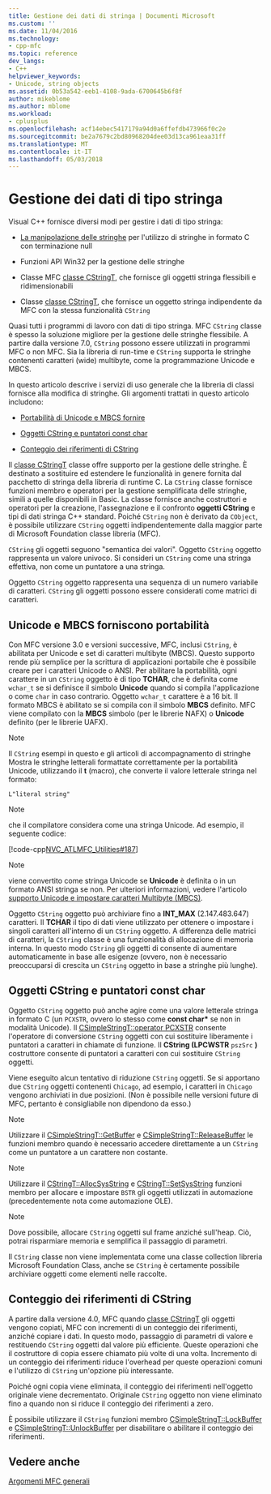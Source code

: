 ```yaml
---
title: Gestione dei dati di stringa | Documenti Microsoft
ms.custom: ''
ms.date: 11/04/2016
ms.technology:
- cpp-mfc
ms.topic: reference
dev_langs:
- C++
helpviewer_keywords:
- Unicode, string objects
ms.assetid: 0b53a542-eeb1-4108-9ada-6700645b6f8f
author: mikeblome
ms.author: mblome
ms.workload:
- cplusplus
ms.openlocfilehash: acf14ebec5417179a94d0a6ffefdb473966f0c2e
ms.sourcegitcommit: be2a7679c2bd80968204dee03d13ca961eaa31ff
ms.translationtype: MT
ms.contentlocale: it-IT
ms.lasthandoff: 05/03/2018
---
```

# <a name="string-data-management"></a>Gestione dei dati di tipo stringa
Visual C++ fornisce diversi modi per gestire i dati di tipo stringa:  
  
-   [La manipolazione delle stringhe](../c-runtime-library/string-manipulation-crt.md) per l'utilizzo di stringhe in formato C con terminazione null  
  
-   Funzioni API Win32 per la gestione delle stringhe  
  
-   Classe MFC [classe CStringT](../atl-mfc-shared/reference/cstringt-class.md), che fornisce gli oggetti stringa flessibili e ridimensionabili  
  
-   Classe [classe CStringT](../atl-mfc-shared/reference/cstringt-class.md), che fornisce un oggetto stringa indipendente da MFC con la stessa funzionalità `CString`  
  
 Quasi tutti i programmi di lavoro con dati di tipo stringa. MFC `CString` classe è spesso la soluzione migliore per la gestione delle stringhe flessibile. A partire dalla versione 7.0, `CString` possono essere utilizzati in programmi MFC o non MFC. Sia la libreria di run-time e `CString` supporta le stringhe contenenti caratteri (wide) multibyte, come la programmazione Unicode e MBCS.  
  
 In questo articolo descrive i servizi di uso generale che la libreria di classi fornisce alla modifica di stringhe. Gli argomenti trattati in questo articolo includono:  
  
-   [Portabilità di Unicode e MBCS fornire](#_core_unicode_and_mbcs_provide_portability)  
  
-   [Oggetti CString e puntatori const char](#_core_cstrings_and_const_char_pointers)  
  
-   [Conteggio dei riferimenti di CString](#_core_cstring_reference_counting)  
  
 Il [classe CStringT](../atl-mfc-shared/reference/cstringt-class.md) classe offre supporto per la gestione delle stringhe. È destinato a sostituire ed estendere le funzionalità in genere fornita dal pacchetto di stringa della libreria di runtime C. La `CString` classe fornisce funzioni membro e operatori per la gestione semplificata delle stringhe, simili a quelle disponibili in Basic. La classe fornisce anche costruttori e operatori per la creazione, l'assegnazione e il confronto **oggetti CString** e tipi di dati stringa C++ standard. Poiché `CString` non è derivato da `CObject`, è possibile utilizzare `CString` oggetti indipendentemente dalla maggior parte di Microsoft Foundation classe libreria (MFC).  
  
 `CString` gli oggetti seguono "semantica dei valori". Oggetto `CString` oggetto rappresenta un valore univoco. Si consideri un `CString` come una stringa effettiva, non come un puntatore a una stringa.  
  
 Oggetto `CString` oggetto rappresenta una sequenza di un numero variabile di caratteri. `CString` gli oggetti possono essere considerati come matrici di caratteri.  
  
##  <a name="_core_unicode_and_mbcs_provide_portability"></a> Unicode e MBCS forniscono portabilità  
 Con MFC versione 3.0 e versioni successive, MFC, inclusi `CString`, è abilitata per Unicode e set di caratteri multibyte (MBCS). Questo supporto rende più semplice per la scrittura di applicazioni portabile che è possibile creare per i caratteri Unicode o ANSI. Per abilitare la portabilità, ogni carattere in un `CString` oggetto è di tipo **TCHAR**, che è definita come `wchar_t` se si definisce il simbolo **Unicode** quando si compila l'applicazione o come `char` in caso contrario. Oggetto `wchar_t` carattere è a 16 bit. Il formato MBCS è abilitato se si compila con il simbolo **MBCS** definito. MFC viene compilato con la **MBCS** simbolo (per le librerie NAFX) o **Unicode** definito (per le librerie UAFX).  
  
> [!NOTE]
>  Il `CString` esempi in questo e gli articoli di accompagnamento di stringhe Mostra le stringhe letterali formattate correttamente per la portabilità Unicode, utilizzando il **t** (macro), che converte il valore letterale stringa nel formato:  
  
 `L"literal string"`  
  
> [!NOTE]
>  che il compilatore considera come una stringa Unicode. Ad esempio, il seguente codice:  
  
 [!code-cpp[NVC_ATLMFC_Utilities#187](../atl-mfc-shared/codesnippet/cpp/string-data-management_1.cpp)]  
  
> [!NOTE]
>  viene convertito come stringa Unicode se **Unicode** è definita o in un formato ANSI stringa se non. Per ulteriori informazioni, vedere l'articolo [supporto Unicode e impostare caratteri Multibyte (MBCS)](../atl-mfc-shared/unicode-and-multibyte-character-set-mbcs-support.md).  
  
 Oggetto `CString` oggetto può archiviare fino a **INT_MAX** (2.147.483.647) caratteri. Il **TCHAR** il tipo di dati viene utilizzato per ottenere o impostare i singoli caratteri all'interno di un `CString` oggetto. A differenza delle matrici di caratteri, la `CString` classe è una funzionalità di allocazione di memoria interna. In questo modo `CString` gli oggetti di consente di aumentare automaticamente in base alle esigenze (ovvero, non è necessario preoccuparsi di crescita un `CString` oggetto in base a stringhe più lunghe).  
  
##  <a name="_core_cstrings_and_const_char_pointers"></a> Oggetti CString e puntatori const char  
 Oggetto `CString` oggetto può anche agire come una valore letterale stringa in formato C (un `PCXSTR`, ovvero lo stesso come **const char\***  se non in modalità Unicode). Il [CSimpleStringT::operator PCXSTR](../atl-mfc-shared/reference/csimplestringt-class.md#operator_pcxstr) consente l'operatore di conversione `CString` oggetti con cui sostituire liberamente i puntatori a caratteri in chiamate di funzione. Il **CString (LPCWSTR** `pszSrc` **)** costruttore consente di puntatori a caratteri con cui sostituire `CString` oggetti.  
  
 Viene eseguito alcun tentativo di riduzione `CString` oggetti. Se si apportano due `CString` oggetti contenenti `Chicago`, ad esempio, i caratteri in `Chicago` vengono archiviati in due posizioni. (Non è possibile nelle versioni future di MFC, pertanto è consigliabile non dipendono da esso.)  
  
> [!NOTE]
>  Utilizzare il [CSimpleStringT::GetBuffer](../atl-mfc-shared/reference/csimplestringt-class.md#getbuffer) e [CSimpleStringT::ReleaseBuffer](../atl-mfc-shared/reference/csimplestringt-class.md#releasebuffer) le funzioni membro quando è necessario accedere direttamente a un `CString` come un puntatore a un carattere non costante.  
  
> [!NOTE]
>  Utilizzare il [CStringT::AllocSysString](../atl-mfc-shared/reference/cstringt-class.md#allocsysstring) e [CStringT::SetSysString](../atl-mfc-shared/reference/cstringt-class.md#setsysstring) funzioni membro per allocare e impostare `BSTR` gli oggetti utilizzati in automazione (precedentemente nota come automazione OLE).  
  
> [!NOTE]
>  Dove possibile, allocare `CString` oggetti sul frame anziché sull'heap. Ciò, potrai risparmiare memoria e semplifica il passaggio di parametri.  
  
 Il `CString` classe non viene implementata come una classe collection libreria Microsoft Foundation Class, anche se `CString` è certamente possibile archiviare oggetti come elementi nelle raccolte.  
  
##  <a name="_core_cstring_reference_counting"></a> Conteggio dei riferimenti di CString  
 A partire dalla versione 4.0, MFC quando [classe CStringT](../atl-mfc-shared/reference/cstringt-class.md) gli oggetti vengono copiati, MFC con incrementi di un conteggio dei riferimenti, anziché copiare i dati. In questo modo, passaggio di parametri di valore e restituendo `CString` oggetti dal valore più efficiente. Queste operazioni che il costruttore di copia essere chiamato più volte di una volta. Incremento di un conteggio dei riferimenti riduce l'overhead per queste operazioni comuni e l'utilizzo di `CString` un'opzione più interessante.  
  
 Poiché ogni copia viene eliminata, il conteggio dei riferimenti nell'oggetto originale viene decrementato. Originale `CString` oggetto non viene eliminato fino a quando non si riduce il conteggio dei riferimenti a zero.  
  
 È possibile utilizzare il `CString` funzioni membro [CSimpleStringT::LockBuffer](../atl-mfc-shared/reference/csimplestringt-class.md#lockbuffer) e [CSimpleStringT::UnlockBuffer](../atl-mfc-shared/reference/csimplestringt-class.md#unlockbuffer) per disabilitare o abilitare il conteggio dei riferimenti.  
  
## <a name="see-also"></a>Vedere anche  
 [Argomenti MFC generali](../mfc/general-mfc-topics.md)

